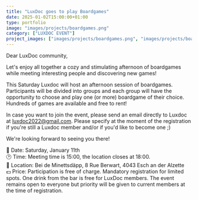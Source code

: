 ```yaml
---
title: "LuxDoc goes to play Boardgames"
date: 2025-01-02T15:00:00+01:00
type: portfolio
image: "images/projects/boardgames.png"
category: ["LUXDOC EVENT"]
project_images: ["images/projects/boardgames.png", "images/projects/boardgames.png"]
---
```


Dear LuxDoc community,

Let's enjoy all together a cozy and stimulating afternoon of boardgames while meeting interesting people and discovering new games!

This Saturday Luxdoc will host an afternoon session of boardgames. Participants will be divided into groups and each group will have the opportunity to choose and play one (or more) boardgame of their choice. Hundreds of games are available and free to rent!  
	
In case you want to join the event, please send an email directly to Luxdoc at luxdoc2022@gmail.com. Please specify at the moment of the registration if you're still a Luxdoc member and/or if you'd like to become one ;)

We're looking forward to seeing you there!

📆 Date: Saturday, January 11th \
🕑 Time: Meeting time is 15:00, the location closes at 18:00. \
📌 Location: Bei de Minettsdäpp, 8 Rue Berwart, 4043 Esch an der Alzette \
💵 Price:  Participation is free of charge. Mandatory registration for limited spots. One drink from the bar is free for LuxDoc members. The event remains 
open to everyone but priority will be given to current members at the time of registration.

